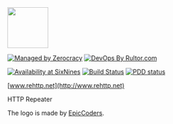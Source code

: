 <img src="http://www.rehttp.net/images/logo.svg?new" width="92px"/>

[![Managed by Zerocracy](http://www.zerocracy.com/badge.svg)](http://www.zerocracy.com)
[![DevOps By Rultor.com](http://www.rultor.com/b/yegor256/rehttp)](http://www.rultor.com/p/yegor256/rehttp)

[![Availability at SixNines](http://www.sixnines.io/b/bdc9)](http://www.sixnines.io/h/bdc9)
[![Build Status](https://travis-ci.org/yegor256/rehttp.svg?branch=master)](https://travis-ci.org/yegor256/rehttp)
[![PDD status](http://www.0pdd.com/svg?name=yegor256/rehttp)](http://www.0pdd.com/p?name=teamed/yegor256/rehttp)

[www.rehttp.net](http://www.rehttp.net)

HTTP Repeater

The logo is made by [EpicCoders](https://www.flaticon.com/authors/epiccoders).
